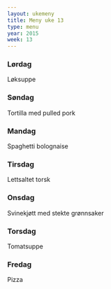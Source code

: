 ```yaml
---
layout: ukemeny
title: Meny uke 13
type: menu
year: 2015
week: 13
---
```


### Lørdag

Løksuppe

### Søndag

Tortilla med pulled pork

### Mandag

Spaghetti bolognaise

### Tirsdag

Lettsaltet torsk

### Onsdag

Svinekjøtt med stekte grønnsaker

### Torsdag

Tomatsuppe

### Fredag

Pizza


